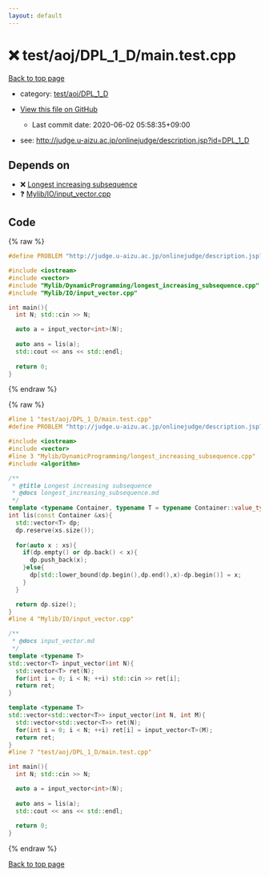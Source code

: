 ```yaml
---
layout: default
---
```


<!-- mathjax config similar to math.stackexchange -->
<script type="text/javascript" async
  src="https://cdnjs.cloudflare.com/ajax/libs/mathjax/2.7.5/MathJax.js?config=TeX-MML-AM_CHTML">
</script>
<script type="text/x-mathjax-config">
  MathJax.Hub.Config({
    TeX: { equationNumbers: { autoNumber: "AMS" }},
    tex2jax: {
      inlineMath: [ ['$','$'] ],
      processEscapes: true
    },
    "HTML-CSS": { matchFontHeight: false },
    displayAlign: "left",
    displayIndent: "2em"
  });
</script>

<script type="text/javascript" src="https://cdnjs.cloudflare.com/ajax/libs/jquery/3.4.1/jquery.min.js"></script>
<script src="https://cdn.jsdelivr.net/npm/jquery-balloon-js@1.1.2/jquery.balloon.min.js" integrity="sha256-ZEYs9VrgAeNuPvs15E39OsyOJaIkXEEt10fzxJ20+2I=" crossorigin="anonymous"></script>
<script type="text/javascript" src="../../../../assets/js/copy-button.js"></script>
<link rel="stylesheet" href="../../../../assets/css/copy-button.css" />


# :x: test/aoj/DPL_1_D/main.test.cpp

<a href="../../../../index.html">Back to top page</a>

* category: <a href="../../../../index.html#5ffb9908d171cb12894511e5d6b7ae00">test/aoj/DPL_1_D</a>
* <a href="{{ site.github.repository_url }}/blob/master/test/aoj/DPL_1_D/main.test.cpp">View this file on GitHub</a>
    - Last commit date: 2020-06-02 05:58:35+09:00


* see: <a href="http://judge.u-aizu.ac.jp/onlinejudge/description.jsp?id=DPL_1_D">http://judge.u-aizu.ac.jp/onlinejudge/description.jsp?id=DPL_1_D</a>


## Depends on

* :x: <a href="../../../../library/Mylib/DynamicProgramming/longest_increasing_subsequence.cpp.html">Longest increasing subsequence</a>
* :question: <a href="../../../../library/Mylib/IO/input_vector.cpp.html">Mylib/IO/input_vector.cpp</a>


## Code

<a id="unbundled"></a>
{% raw %}
```cpp
#define PROBLEM "http://judge.u-aizu.ac.jp/onlinejudge/description.jsp?id=DPL_1_D"

#include <iostream>
#include <vector>
#include "Mylib/DynamicProgramming/longest_increasing_subsequence.cpp"
#include "Mylib/IO/input_vector.cpp"

int main(){
  int N; std::cin >> N;

  auto a = input_vector<int>(N);
  
  auto ans = lis(a);
  std::cout << ans << std::endl;
  
  return 0;
}

```
{% endraw %}

<a id="bundled"></a>
{% raw %}
```cpp
#line 1 "test/aoj/DPL_1_D/main.test.cpp"
#define PROBLEM "http://judge.u-aizu.ac.jp/onlinejudge/description.jsp?id=DPL_1_D"

#include <iostream>
#include <vector>
#line 3 "Mylib/DynamicProgramming/longest_increasing_subsequence.cpp"
#include <algorithm>

/**
 * @title Longest increasing subsequence
 * @docs longest_increasing_subsequence.md
 */
template <typename Container, typename T = typename Container::value_type>
int lis(const Container &xs){
  std::vector<T> dp;
  dp.reserve(xs.size());
  
  for(auto x : xs){
    if(dp.empty() or dp.back() < x){
      dp.push_back(x);
    }else{
      dp[std::lower_bound(dp.begin(),dp.end(),x)-dp.begin()] = x;
    }
  }

  return dp.size();
}
#line 4 "Mylib/IO/input_vector.cpp"

/**
 * @docs input_vector.md
 */
template <typename T>
std::vector<T> input_vector(int N){
  std::vector<T> ret(N);
  for(int i = 0; i < N; ++i) std::cin >> ret[i];
  return ret;
}

template <typename T>
std::vector<std::vector<T>> input_vector(int N, int M){
  std::vector<std::vector<T>> ret(N);
  for(int i = 0; i < N; ++i) ret[i] = input_vector<T>(M);
  return ret;
}
#line 7 "test/aoj/DPL_1_D/main.test.cpp"

int main(){
  int N; std::cin >> N;

  auto a = input_vector<int>(N);
  
  auto ans = lis(a);
  std::cout << ans << std::endl;
  
  return 0;
}

```
{% endraw %}

<a href="../../../../index.html">Back to top page</a>

